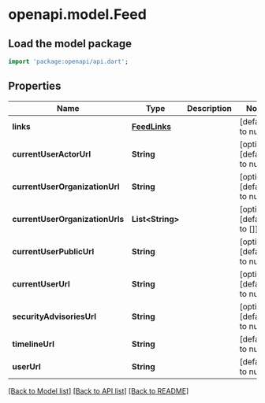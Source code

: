 # openapi.model.Feed

## Load the model package
```dart
import 'package:openapi/api.dart';
```

## Properties
Name | Type | Description | Notes
------------ | ------------- | ------------- | -------------
**links** | [**FeedLinks**](FeedLinks.md) |  | [default to null]
**currentUserActorUrl** | **String** |  | [optional] [default to null]
**currentUserOrganizationUrl** | **String** |  | [optional] [default to null]
**currentUserOrganizationUrls** | **List&lt;String&gt;** |  | [optional] [default to []]
**currentUserPublicUrl** | **String** |  | [optional] [default to null]
**currentUserUrl** | **String** |  | [optional] [default to null]
**securityAdvisoriesUrl** | **String** |  | [optional] [default to null]
**timelineUrl** | **String** |  | [default to null]
**userUrl** | **String** |  | [default to null]

[[Back to Model list]](../README.md#documentation-for-models) [[Back to API list]](../README.md#documentation-for-api-endpoints) [[Back to README]](../README.md)


